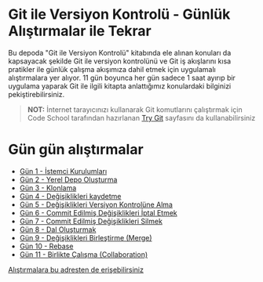 # Git ile Versiyon Kontrolü - Günlük Alıştırmalar ile Tekrar

Bu depoda "Git ile Versiyon Kontrolü" kitabında ele alınan konuları da kapsayacak şekilde Git ile versiyon kontrolünü ve Git iş akışlarını kısa pratikler ile günlük çalışma akışımıza dahil etmek için uygulamalı alıştırmalara yer alıyor. 11 gün boyunca her gün sadece 1 saat ayırıp bir uygulama yaparak Git ile ilgili kitapta anlattığımız konulardaki bilginizi pekiştirebilirsiniz.

> **NOT:** İnternet tarayıcınızı kullanarak Git komutlarını çalıştırmak için Code School tarafından hazırlanan [Try Git](http://try.github.com/) sayfasını da kullanabilirsiniz

# Gün gün alıştırmalar
* [Gün 1 - İstemci Kurulumları](Gun_01.md)
* [Gün 2 - Yerel Depo Oluşturma](Gun_02.md)
* [Gün 3 - Klonlama](Gun_03.md)
* [Gün 4 - Değişiklikleri kaydetme](Gun_04.md)
* [Gün 5 - Değişiklikleri Versiyon Kontrolüne Alma](Gun_05.md)
* [Gün 6 - Commit Edilmiş Değişiklikleri İptal Etmek](Gun_06.md)
* [Gün 7 - Commit Edilmiş Değişiklikleri Silmek](Gun_07.md)
* [Gün 8 - Dal Oluşturmak](Gun_08.md)
* [Gün 9 - Değişiklikleri Birleştirme (Merge)](Gun_09.md)
* [Gün 10 - Rebase](Gun_10.md)
* [Gün 11 - Birlikte Çalışma (Collaboration)](Gun_11.md)


[Alıştırmalara bu adresten de erişebilirsiniz](http://aliozgur.net/git_alistirmalar/)
